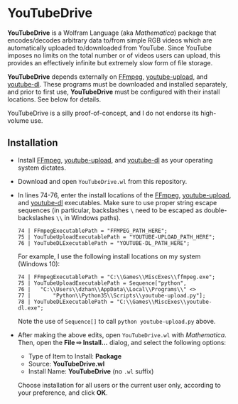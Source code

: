 # YouTubeDrive

**YouTubeDrive** is a Wolfram Language (aka *Mathematica*) package that encodes/decodes arbitrary data to/from simple RGB videos which are automatically uploaded to/downloaded from YouTube. Since YouTube imposes no limits on the total number or of videos users can upload, this provides an effectively infinite but extremely slow form of file storage.

**YouTubeDrive** depends externally on [FFmpeg](https://ffmpeg.org/), [youtube-upload](https://github.com/tokland/youtube-upload), and [youtube-dl](https://rg3.github.io/youtube-dl/). These programs must be downloaded and installed separately, and prior to first use, **YouTubeDrive** must be configured with their install locations. See below for details.

YouTubeDrive is a silly proof-of-concept, and I do not endorse its high-volume use.

## Installation

 * Install [FFmpeg](https://ffmpeg.org/), [youtube-upload](https://github.com/tokland/youtube-upload), and [youtube-dl](https://rg3.github.io/youtube-dl/) as your operating system dictates.
 * Download and open `YouTubeDrive.wl` from this repository.
 * In lines 74-76, enter the install locations of the [FFmpeg](https://ffmpeg.org/), [youtube-upload](https://github.com/tokland/youtube-upload), and [youtube-dl](https://rg3.github.io/youtube-dl/) executables. Make sure to use proper string escape sequences (in particular, backslashes `\` need to be escaped as double-backslashes `\\` in Windows paths).
    ```
    74 | FFmpegExecutablePath = "FFMPEG_PATH_HERE";
    75 | YouTubeUploadExecutablePath = "YOUTUBE-UPLOAD_PATH_HERE";
    76 | YouTubeDLExecutablePath = "YOUTUBE-DL_PATH_HERE";
    ```
   For example, I use the following install locations on my system (Windows 10):
    ```
    74 | FFmpegExecutablePath = "C:\\Games\\MiscExes\\ffmpeg.exe";
    75 | YouTubeUploadExecutablePath = Sequence["python",
    76 |   "C:\\Users\\dzhan\\AppData\\Local\\Programs\\" <>
    77 |       "Python\\Python35\\Scripts\\youtube-upload.py"];
    78 | YouTubeDLExecutablePath = "C:\\Games\\MiscExes\\youtube-dl.exe";
    ```
   Note the use of `Sequence[]` to call `python youtube-upload.py` above.
 * After making the above edits, open `YouTubeDrive.wl` with *Mathematica*. Then, open the **File ⇨ Install...** dialog, and select the following options:
    - Type of Item to Install: **Package**
    - Source: **YouTubeDrive.wl**
    - Install Name: **YouTubeDrive** (no `.wl` suffix)
   
   Choose installation for all users or the current user only, according to your preference, and click **OK**.
